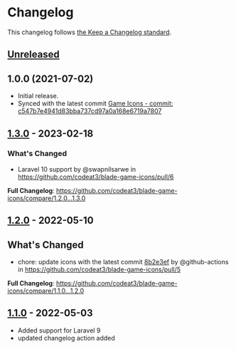 # Changelog

This changelog follows [the Keep a Changelog standard](https://keepachangelog.com).

## [Unreleased](https://github.com/codeat3/blade-game-icons/compare/1.3.0...HEAD)

## 1.0.0 (2021-07-02)

- Initial release.
- Synced with the latest commit [Game Icons - commit: c547b7e4941d83bba737cd97a0a168e6719a7807](https://github.com/game-icons/icons/commit/c547b7e4941d83bba737cd97a0a168e6719a7807)

## [1.3.0](https://github.com/codeat3/blade-game-icons/compare/1.2.0...1.3.0) - 2023-02-18

### What's Changed

- Laravel 10 support by @swapnilsarwe in https://github.com/codeat3/blade-game-icons/pull/6

**Full Changelog**: https://github.com/codeat3/blade-game-icons/compare/1.2.0...1.3.0

## [1.2.0](https://github.com/codeat3/blade-game-icons/compare/1.1.0...1.2.0) - 2022-05-10

## What's Changed

- chore: update icons with the latest commit [8b2e3ef](https://github.com/game-icons/icons/commit/8b2e3ef7ff6323a542a095540bb9ec12b717d97c) by @github-actions in https://github.com/codeat3/blade-game-icons/pull/5

**Full Changelog**: https://github.com/codeat3/blade-game-icons/compare/1.1.0...1.2.0

## [1.1.0](https://github.com/codeat3/blade-game-icons/compare/1.8.1...1.1.0) - 2022-05-03

- Added support for Laravel 9
- updated changelog action added
